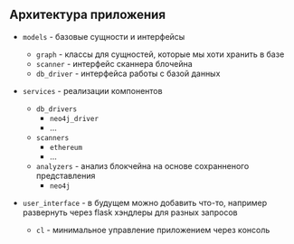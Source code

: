 ## Архитектура приложения

- `models` - базовые сущности и интерфейсы
    - `graph` - классы для сущностей, которые мы хоти хранить в базе
    - `scanner` - интерфейс сканнера блочейна
    - `db_driver` - интерфейса работы с базой данных

- `services` - реализации компонентов
    - `db_drivers` 
        - `neo4j_driver`
        - ...
    - `scanners`
        - `ethereum`
        - ...
    - `analyzers` - aнализ блокчейна на основе сохранненого представления
        - `neo4j`

- `user_interface` - в будущем можно добавить что-то, например развернуть через flask хэндлеры для разных запросов
    - `cl` - минимальное управление приложением через консоль
